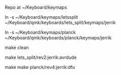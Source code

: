Repo at ~/Keyboard/keymaps

ln -s ~/Keyboard/keymaps/letssplit ~/Keyboard/qmk/keyboards/lets_split/keymaps/jerrik

ln -s  ~/Keyboard/keymaps/planck ~/Keyboard/qmk/keyboards/planck/keymaps/jerrik

make clean

make lets_split/rev2:jerrik:avrdude

make make planck/rev4:jerrik:dfu